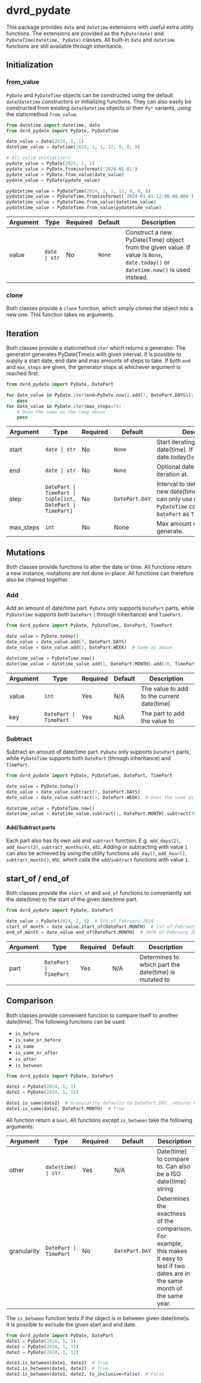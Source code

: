 # dvrd_pydate

This package provides `date` and `datetime` extensions with useful extra utility functions.
The extensions are provided as the `PyDate(date)` and `PyDateTime(datetime, PyDate)` classes. All built-in `date` and
`datetime` functions are still available through inheritance.

## Initialization

### from_value

`PyDate` and `PyDateTime` objects can be constructed using the default `date`/`datetime` constructors or initializing
functions. They can also easily be constructed from existing `date`/`datetime` objects or their `Py*` variants, using
the staticmethod `from_value`.

```python
from datetime import datetime, date
from dvrd_pydate import PyDate, PyDateTime

date_value = date(2024, 1, 1)
datetime_value = datetime(2024, 1, 1, 12, 0, 0, 0)

# All valid initializers
pydate_value = PyDate(2024, 1, 1)
pydate_value = PyDate.fromisoformat('2024-01-01')
pydate_value = PyDate.from_value(date_value)
pydate_value = PyDate(pydate_value)

pydatetime_value = PyDateTime(2024, 1, 1, 12, 0, 0, 0)
pydatetime_value = PyDateTime.fromisoformat('2024-01-01:12:00:00.000')
pydatetime_value = PyDateTime.from_value(datetime_value)
pydatetime_value = PyDateTime.from_value(pydatetime_value)
```

| **Argument** | Type          | Required | Default | **Description**                                                                                                                   |
|--------------|---------------|----------|---------|-----------------------------------------------------------------------------------------------------------------------------------|
| value        | `date \| str` | No       | `None`  | Construct a new PyDate(Time) object from the given value. If value is `None`, `date.today()` or `datetime.now()` is used instead. |

### clone

Both classes provide a `clone` function, which simply clones the object into a new one. This function takes no
arguments.

## Iteration

Both classes provide a staticmethod `iter` which returns a generator. The generator generates PyDate(Time)s with given
interval. It is possible to supply a start date, end date and max amounts of steps to take. If both `end` and
`max_steps` are given, the generator stops at whichever argument is reached first.

```python
from dvrd_pydate import PyDate, DatePart

for date_value in PyDate.iter(end=PyDate.now().add(7, DatePart.DAYS)):
    pass
for date_value in PyDate.iter(max_steps=7):
    # Does the same as the loop above
    pass
```

| **Argument** | Type                                                       | Required | Default        | **Description**                                                                                                                             |
|--------------|------------------------------------------------------------|----------|----------------|---------------------------------------------------------------------------------------------------------------------------------------------|
| start        | `date \| str`                                              | No       | `None`         | Start iterating from date(time). If `None`, uses date.today()` or `datetime.now()`                                                          |
| end          | `date \| str`                                              | No       | `None`         | Optional date(time) to end the iteration at.                                                                                                |
| step         | `DatePart \| TimePart \| tuple[int, DatePart \| TimePart]` | No       | `DatePart.DAY` | Interval to determine each new date(time) with. `PyDate` can only use `DatePart`, while `PyDateTime` can use both `DatePart` as `TimePart`. |
| max_steps    | `int`                                                      | No       | None           | Max amount of date(time)s to generate.                                                                                                      |

## Mutations

Both classes provide functions to alter the date or time. All functions return a new instance, mutations are not done
in-place. All functions can therefore also be chained together.

### Add

Add an amount of date/time part. `PyDate` only supports `DatePart` parts, while `PyDateTime` supports both `DatePart` (
through inheritance) and `TimePart`.

```python
from dvrd_pydate import PyDate, PyDateTime, DatePart, TimePart

date_value = PyDate.today()
date_value = date_value.add(7, DatePart.DAYS)
date_value = date_value.add(1, DatePart.WEEK)  # Same as above

datetime_value = PyDateTime.now()
datetime_value = datetime_value.add(1, DatePart.MONTH).add(30, TimePart.SECONDS)
```

| **Argument** | Type                   | Required | Default | **Description**                            |
|--------------|------------------------|----------|---------|--------------------------------------------|
| value        | `int`                  | Yes      | N/A     | The value to add to the current date(time) |
| key          | `DatePart \| TimePart` | Yes      | N/A     | The part to add the value to               |

### Subtract

Subtract an amount of date/time part. `PyDate` only supports `DatePart` parts, while `PyDateTime` supports both
`DatePart` (through inheritance) and `TimePart`.

```python
from dvrd_pydate import PyDate, PyDateTime, DatePart, TimePart

date_value = PyDate.today()
date_value = date_value.subtract(7, DatePart.DAYS)
date_value = date_value.subtract(1, DatePart.WEEK)  # Does the same as above

datetime_value = PyDateTime.now()
datetime_value = datetime_value.subtract(1, DatePart.MONTH).subtract(30, TimePart.SECONDS)
```

#### Add/Subtract parts

Each part also has its own `add` and `subtract` function. E.g. `add_days(2)`, `add_hours(3)`, `subtract_months(4)`, etc.
Adding or subtracting with value `1` can also be achieved by using the utility functions `add_day()`, `add_hour()`,
`subtract_month()`, etc. which calls the `add`/`subtract` functions with value `1`.

## start_of / end_of

Both classes provide the `start_of` and `end_of` functions to conveniently set the date(time) to the start of the given
date/time part.

```python
from dvrd_pydate import PyDate, DatePart

date_value = PyDate(2024, 2, 5)  # 5th of February 2024
start_of_month = date_value.start_of(DatePart.MONTH)  # 1st of February 2024
end_of_month = date_value.end_of(DatePart.MONTH)  # 29th of February 2024
```

| **Argument** | Type                   | Required | Default | Description                                           |
|--------------|------------------------|----------|---------|-------------------------------------------------------|
| part         | `DatePart \| TimePart` | Yes      | N/A     | Determines to which part the date(time) is mutated to |

## Comparison

Both classes provide convenient function to compare itself to another date(time). The following functions can be used:

- `is_before`
- `is_same_or_before`
- `is_same`
- `is_same_or_after`
- `is_after`
- `is_between`

```python
from dvrd_pydate import PyDate, DatePart

date1 = PyDate(2024, 1, 1)
date2 = PyDate(2024, 1, 15)

date1.is_same(date2)  # Granularity defaults to DatePart.DAY, returns False
date1.is_same(date2, DatePart.MONTH)  # True
```

All function return a `bool`. All functions except `is_between` take the following arguments:

| **Argument** | Type                   | Required | Default        | Description                                                                                                                              |
|--------------|------------------------|----------|----------------|------------------------------------------------------------------------------------------------------------------------------------------|
| other        | `date(time) \| str`    | Yes      | N/A            | Date(time) to compare to. Can also be a ISO date(time) string                                                                            |
| granularity  | `DatePart \| TimePart` | No       | `DatePart.DAY` | Determines the exactness of the comparison. For example, this makes it easy to test if two dates are in the same month of the same year. |

The `is_between` function tests if the object is in between given date(time)s. It is possible to exclude the given start
and end date.

```python
from dvrd_pydate import PyDate, DatePart
date1 = PyDate(2024, 1, 1)
date2 = PyDate(2024, 1, 15)
date3 = PyDate(2024, 1, 12)

date3.is_between(date1, date2)  # True
date2.is_between(date1, date2)  # True
date2.is_between(date1, date2, to_inclusive=False)  # False
```